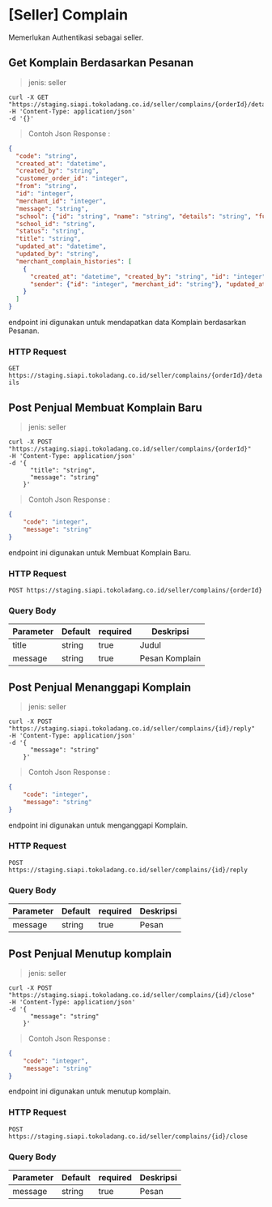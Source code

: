 # [Seller] Complain

<aside class="notice">
Memerlukan Authentikasi sebagai seller.
</aside>

## Get Komplain Berdasarkan Pesanan

> jenis: seller

```shell
curl -X GET "https://staging.siapi.tokoladang.co.id/seller/complains/{orderId}/details"
-H 'Content-Type: application/json'
-d '{}'
```
> Contoh Json Response :

```json
{
  "code": "string",
  "created_at": "datetime",
  "created_by": "string",
  "customer_order_id": "integer",
  "from": "string",
  "id": "integer",
  "merchant_id": "integer",
  "message": "string",
  "school": {"id": "string", "name": "string", "details": "string", "funding_sources": "json",…},
  "school_id": "string",
  "status": "string",
  "title": "string",
  "updated_at": "datetime",
  "updated_by": "string",
  "merchant_complain_histories": [
    {
      "created_at": "datetime", "created_by": "string", "id": "integer", "merchant_complain_id": "integer", "message": "string", "role": "string",
      "sender": {"id": "integer", "merchant_id": "string"}, "updated_at": "datetime", "updated_by": "string"
    }
  ]
}
```

endpoint ini digunakan untuk mendapatkan data Komplain berdasarkan Pesanan.

### HTTP Request

`GET https://staging.siapi.tokoladang.co.id/seller/complains/{orderId}/details`

## Post Penjual Membuat Komplain Baru

> jenis: seller

```shell
curl -X POST "https://staging.siapi.tokoladang.co.id/seller/complains/{orderId}"
-H 'Content-Type: application/json'
-d '{
      "title": "string",
      "message": "string"
    }'
```
> Contoh Json Response :

```json
{
    "code": "integer",
    "message": "string"
}
```

endpoint ini digunakan untuk Membuat Komplain Baru.

### HTTP Request

`POST https://staging.siapi.tokoladang.co.id/seller/complains/{orderId}`

### Query Body

Parameter | Default | required | Deskripsi
--------- | ------- | -------- | -----------
title | string | true | Judul
message | string | true | Pesan Komplain

## Post Penjual Menanggapi Komplain

> jenis: seller

```shell
curl -X POST "https://staging.siapi.tokoladang.co.id/seller/complains/{id}/reply"
-H 'Content-Type: application/json'
-d '{
      "message": "string"
    }'
```
> Contoh Json Response :

```json
{
    "code": "integer",
    "message": "string"
}
```

endpoint ini digunakan untuk menganggapi Komplain.

### HTTP Request

`POST https://staging.siapi.tokoladang.co.id/seller/complains/{id}/reply`

### Query Body

Parameter | Default | required | Deskripsi
--------- | ------- | -------- | -----------
message | string | true | Pesan

## Post Penjual Menutup komplain

> jenis: seller

```shell
curl -X POST "https://staging.siapi.tokoladang.co.id/seller/complains/{id}/close"
-H 'Content-Type: application/json'
-d '{
      "message": "string"
    }'
```
> Contoh Json Response :

```json
{
    "code": "integer",
    "message": "string"
}
```

endpoint ini digunakan untuk menutup komplain.

### HTTP Request

`POST https://staging.siapi.tokoladang.co.id/seller/complains/{id}/close`

### Query Body

Parameter | Default | required | Deskripsi
--------- | ------- | -------- | -----------
message | string | true | Pesan
